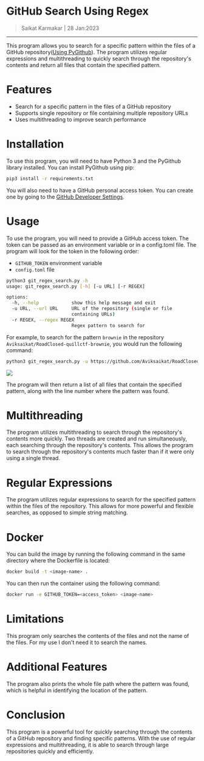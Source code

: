 # GitHub Search Using Regex

> Saikat Karmakar | 28 Jan:2023

---

This program allows you to search for a specific pattern within the files of a GitHub repository([Using PyGithub](https://pygithub.readthedocs.io/en/latest/)). The program utilizes regular expressions and multithreading to quickly search through the repository's contents and return all files that contain the specified pattern.

# Features
- Search for a specific pattern in the files of a GitHub repository
- Supports single repository or file containing multiple repository URLs
- Uses multithreading to improve search performance


# Installation
To use this program, you will need to have Python 3 and the PyGithub library installed. You can install PyGithub using pip:
```bash
pip3 install -r requirements.txt
```

You will also need to have a GitHub personal access token. You can create one by going to the [GitHub Developer Settings](https://github.com/settings/tokens).

# Usage
To use the program, you will need to provide a GitHub access token. The token can be passed as an environment variable or in a config.toml file. The program will look for the token in the following order:

- `GITHUB_TOKEN` environment variable 
- `config.toml` file

```bash
python3 git_regex_search.py -h                                              
usage: git_regex_search.py [-h] [-u URL] [-r REGEX]

options:
  -h, --help            show this help message and exit
  -u URL, --url URL     URL of the repository (single or file
                        containing URLs)
  -r REGEX, --regex REGEX
                        Regex pattern to search for
```

For example, to search for the pattern `brownie` in the repository `Aviksaikat/RoadClosed-quillctf-brownie`, you would run the following command:

```bash
python3 git_regex_search.py -u https://github.com/Aviksaikat/RoadClosed-quillctf-brownie -r "brownie"
```

![](assets/img.png)


The program will then return a list of all files that contain the specified pattern, along with the line number where the pattern was found.

# Multithreading
The program utilizes multithreading to search through the repository's contents more quickly. Two threads are created and run simultaneously, each searching through the repository's contents. This allows the program to search through the repository's contents much faster than if it were only using a single thread.

# Regular Expressions
The program utilizes regular expressions to search for the specified pattern within the files of the repository. This allows for more powerful and flexible searches, as opposed to simple string matching.


# Docker
You can build the image by running the following command in the same directory where the Dockerfile is located:
```bash
docker build -t <image-name> .
```

You can then run the container using the following command:
```bash
docker run -e GITHUB_TOKEN=<access_token> <image-name>
```

# Limitations
This program only searches the contents of the files and not the name of the files. For my use I don't need it to search the names.

# Additional Features
The program also prints the whole file path where the pattern was found, which is helpful in identifying the location of the pattern.

# Conclusion
This program is a powerful tool for quickly searching through the contents of a GitHub repository and finding specific patterns. With the use of regular expressions and multithreading, it is able to search through large repositories quickly and efficiently.

